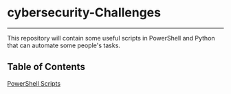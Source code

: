 # **cybersecurity-Challenges**
***

This repository will contain some useful scripts in PowerShell and Python that can automate some people's tasks.

## **Table of Contents**

[PowerShell Scripts](https://github.com/VascoLucas01/cybersecurity-Challenges/tree/main/PowerShell-Scripts)
